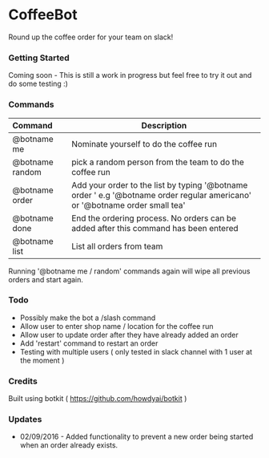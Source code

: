 # CoffeeBot
Round up the coffee order for your team on slack!

### Getting Started
Coming soon - This is still a work in progress but feel free to try it out and do some testing :)

### Commands

| Command | Description
| :--- | --- |
| @botname me | Nominate yourself to do the coffee run |
| @botname random | pick a random person from the team to do the coffee run |
| @botname order <your order> | Add your order to the list by typing '@botname order <your order>' e.g '@botname order regular americano' or '@botname order small tea'|
| @botname done | End the ordering process. No orders can be added after this command has been entered |
| @botname list | List all orders from team |

Running '@botname me / random' commands again will wipe all previous orders and start again.

### Todo
* Possibly make the bot a /slash command
* Allow user to enter shop name / location for the coffee run
* Allow user to update order after they have already added an order
* Add 'restart' command to restart an order
* Testing with multiple users ( only tested in slack channel with 1 user at the moment )

### Credits
Built using botkit ( https://github.com/howdyai/botkit )

### Updates

* 02/09/2016 - Added functionality to prevent a new order being started when an order already exists.
